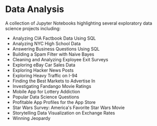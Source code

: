 # Data Analysis
A collection of Jupyter Notebooks highlighting several exploratory data science projects including:

- Analyzing CIA Factbook Data Using SQL 
- Analyzing NYC High School Data
- Answering Business Questions Using SQL
- Building a Spam Filter with Naive Bayes
- Cleaning and Analyzing Exployee Exit Surveys
- Exploring eBay Car Sales Data
- Exploring Hacker News Posts
- Exploring Heavy Traffic on I-94
- Finding the Best Markets to Advertise In
- Investigating Fandango Movie Ratings
- Mobile App for Lottery Addiction
- Popular Data Science Questions
- Profitable App Profiles for the App Store
- Star Wars Survey: America's Favorite Star Wars Movie
- Storytelling Data Visualization on Exchange Rates
- Winning Jeopardy